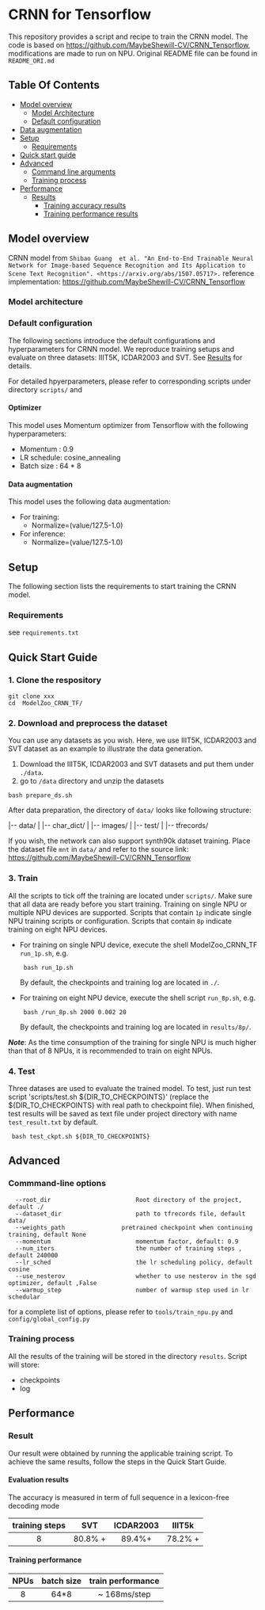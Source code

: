 # CRNN for Tensorflow 

This repository provides a script and recipe to train the CRNN  model. The code is based on https://github.com/MaybeShewill-CV/CRNN_Tensorflow,
modifications are made to run on NPU. Original README file can be found in `README_ORI.md`  

## Table Of Contents

* [Model overview](#model-overview)
  * [Model Architecture](#model-architecture)  
  * [Default configuration](#default-configuration)
* [Data augmentation](#data-augmentation)
* [Setup](#setup)
  * [Requirements](#requirements)
* [Quick start guide](#quick-start-guide)
* [Advanced](#advanced)
  * [Command line arguments](#command-line-arguments)
  * [Training process](#training-process)
* [Performance](#performance)
  * [Results](#results)
    * [Training accuracy results](#training-accuracy-results)
    * [Training performance results](#training-performance-results)


    

## Model overview

CRNN model from
`Shibao Guang  et al. "An End-to-End Trainable Neural Network for Image-based Sequence
Recognition and Its Application to Scene Text Recognition". <https://arxiv.org/abs/1507.05717>.`
reference implementation:  <https://github.com/MaybeShewill-CV/CRNN_Tensorflow>
### Model architecture



### Default configuration

The following sections introduce the default configurations and hyperparameters for CRNN  model. We reproduce training setups 
and evaluate on three datasets: IIIT5K, ICDAR2003 and SVT. See [Results](#results) for details.

For detailed hpyerparameters, please refer to corresponding scripts under directory `scripts/` and 
#### Optimizer

This model uses Momentum optimizer from Tensorflow with the following hyperparameters:

- Momentum : 0.9
- LR schedule: cosine_annealing
- Batch size : 64 * 8   

#### Data augmentation

This model uses the following data augmentation:

- For training:
  - Normalize=(value/127.5-1.0)
- For inference:
  - Normalize=(value/127.5-1.0)



## Setup
The following section lists the requirements to start training the CRNN model.
### Requirements

see `requirements.txt`

## Quick Start Guide

### 1. Clone the respository

```shell
git clone xxx
cd  ModelZoo_CRNN_TF/
```

### 2. Download and preprocess the dataset

You can use any datasets as you wish. Here, we use IIIT5K, ICDAR2003 and SVT dataset as an example to illustrate the data generation. 

1. Download the  IIIT5K, ICDAR2003 and SVT datasets and put them under `./data`. 
2. go to  `/data` directory and unzip the datasets


```
bash prepare_ds.sh
``` 
After data preparation, the directory of  `data/` looks like following structure:

|-- data/
|     |-- char_dict/
|     |-- images/
|     |-- test/
|     |-- tfrecords/

If you wish, the network can also support synth90k dataset training. Place the dataset file `mnt` in `data/`  and refer to the source link:
<https://github.com/MaybeShewill-CV/CRNN_Tensorflow>

### 3. Train

All the scripts to tick off the training are located under `scripts/`. Make sure that all data are ready before you start training. Training on single NPU or multiple NPU devices are supported. Scripts that contain `1p` indicate single NPU training scripts or configuration. Scripts that contain `8p` indicate training on eight NPU devices.
   
- For training on single NPU device, execute the shell ModelZoo_CRNN_TF `run_1p.sh`, e.g.
  ```
   bash run_1p.sh
  ```
   By default, the checkpoints and training log are located in `./`.

- For training on eight NPU device, execute the shell script `run_8p.sh`, e.g.
  ```
   bash /run_8p.sh 2000 0.002 20
  ```
  By default, the checkpoints and training log are located in `results/8p/`. 


***Note***: As the time consumption of the training for single NPU is much higher than that of 8 NPUs, it is recommended to train on eight NPUs.


### 4. Test
Three datases are used to evaluate the trained model. To test, just run test script 'scripts/test.sh ${DIR_TO_CHECKPOINTS}' (replace the ${DIR_TO_CHECKPOINTS}  with real path to checkpoint file). When finished, test results will be saved as text file under project directory with name `test_result.txt` by default.
  ```
   bash test_ckpt.sh ${DIR_TO_CHECKPOINTS}
  ```


## Advanced
### Commmand-line options


```
  --root_dir                        Root directory of the project, default ./
  --dataset_dir                     path to tfrecords file, default data/
  --weights_path	            pretrained checkpoint when continuing training, default None
  --momentum                        momentum factor, default: 0.9
  --num_iters                       the number of training steps , default 240000
  --lr_sched                        the lr scheduling policy, default cosine
  --use_nesterov                    whether to use nesterov in the sgd optimizer, default ,False
  --warmup_step                     number of warmup step used in lr schedular                    
```
for a complete list of options, please refer to `tools/train_npu.py` and `config/global_config.py`

### Training process

All the results of the training will be stored in the directory `results`.
Script will store:
 - checkpoints
 - log
 
## Performance

### Result

Our result were obtained by running the applicable training script. To achieve the same results, follow the steps in the Quick Start Guide.


#### Evaluation results 
The accuracy is measured in term of full sequence in a lexicon-free decoding mode 

| **training  steps**| SVT         | ICDAR2003   | IIIT5k     |
| :----------------: | :----------:| :------:    |:------:    |
|    8               |  80.8% +    |  89.4%+     | 78.2% +    |


#### Training performance 

| **NPUs** | batch size        | train performance |
| :------: | :---------------: |:---------------:  |
|    8     | 64*8              |  ~ 168ms/step     |











